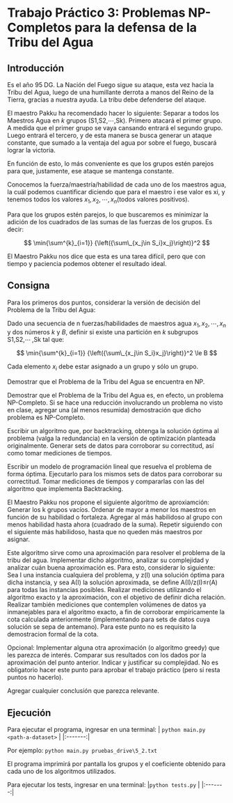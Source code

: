 # Trabajo Práctico 3: Problemas NP-Completos para la defensa de la Tribu del Agua

## Introducción

Es el año 95 DG. La Nación del Fuego sigue su ataque, esta vez hacia la Tribu del Agua, luego de una humillante derrota a manos del Reino de la Tierra, gracias a nuestra ayuda. La tribu debe defenderse del ataque.

El maestro Pakku ha recomendado hacer lo siguiente: Separar a todos los Maestros Agua en $k$ grupos (S1,S2,⋯,Sk​). Primero atacará el primer grupo. A medida que el primer grupo se vaya cansando entrará el segundo grupo. Luego entrará el tercero, y de esta manera se busca generar un ataque constante, que sumado a la ventaja del agua por sobre el fuego, buscará lograr la victoria.

En función de esto, lo más conveniente es que los grupos estén parejos para que, justamente, ese ataque se mantenga constante.

Conocemos la fuerza/maestría/habilidad de cada uno de los maestros agua, la cuál podemos cuantificar diciendo que para el maestro i ese valor es xi​, y tenemos todos los valores $x_1,x_2, \cdots ,x_n$​ (todos valores positivos).

Para que los grupos estén parejos, lo que buscaremos es minimizar la adición de los cuadrados de las sumas de las fuerzas de los grupos. Es decir:

$$
\min{\sum^{k}_{i=1}} {\left({\sum\_{x_j\in S_i}x_j}\right)}^2
$$

El Maestro Pakku nos dice que esta es una tarea difícil, pero que con tiempo y paciencia podemos obtener el resultado ideal.


## Consigna

Para los primeros dos puntos, considerar la versión de decisión del Problema de la Tribu del Agua:

Dado una secuencia de n fuerzas/habilidades de maestros agua $x_1,x_2, \cdots ,x_n$ y dos números $k$ y $B$, definir si existe una partición en $k$ subgrupos S1,S2,⋯ ,Sk​ tal que:

$$
\min{\sum^{k}_{i=1}} {\left({\sum\_{x_j\in S_i}x_j}\right)}^2 \le B
$$

Cada elemento $x_i$ debe estar asignado a un grupo y sólo un grupo.

Demostrar que el Problema de la Tribu del Agua se encuentra en NP.

Demostrar que el Problema de la Tribu del Agua es, en efecto, un problema NP-Completo. Si se hace una reducción involucrando un problema no visto en clase, agregar una (al menos resumida) demostración que dicho problema es NP-Completo.

Escribir un algoritmo que, por backtracking, obtenga la solución óptima al problema (valga la redundancia) en la versión de optimización planteada originalmente. Generar sets de datos para corroborar su correctitud, así como tomar mediciones de tiempos.

Escribir un modelo de programación lineal que resuelva el problema de forma óptima. Ejecutarlo para los mismos sets de datos para corroborar su correctitud. Tomar mediciones de tiempos y compararlas con las del algoritmo que implementa Backtracking.

El Maestro Pakku nos propone el siguiente algoritmo de aproxiamción: Generar los k grupos vacíos. Ordenar de mayor a menor los maestros en función de su habilidad o fortaleza. Agregar al más habilidoso al grupo con menos habilidad hasta ahora (cuadrado de la suma). Repetir siguiendo con el siguiente más habilidoso, hasta que no queden más maestros por asignar.

Este algoritmo sirve como una aproximación para resolver el problema de la tribu del agua. Implementar dicho algoritmo, analizar su complejidad y analizar cuán buena aproximación es. Para esto, considerar lo siguiente: Sea I una instancia cualquiera del problema, y z(I) una solución óptima para dicha instancia, y sea A(I) la solución aproximada, se define A(I)/z(I)≤r(A) para todas las instancias posibles. Realizar mediciones utilizando el algoritmo exacto y la aproximación, con el objetivo de definir dicha relación. Realizar también mediciones que contemplen volúmenes de datos ya inmanejables para el algoritmo exacto, a fin de corroborar empíricamente la cota calculada anteriormente (implementando para sets de datos cuya solución se sepa de antemano). Para este punto no es requisito la demostracion formal de la cota.

Opcional: Implementar alguna otra aproximación (o algoritmo greedy) que les parezca de interés. Comparar sus resultados con los dados por la aproximación del punto anterior. Indicar y justificar su complejidad. No es obligatorio hacer este punto para aprobar el trabajo práctico (pero si resta puntos no hacerlo).

Agregar cualquier conclusión que parezca relevante.

## Ejecución

Para ejecutar el programa, ingresar en una terminal:
|   `python main.py <path-a-dataset>` |
|:-------:|

Por ejemplo: `python main.py pruebas_drive\5_2.txt`

El programa imprimirá por pantalla los grupos y el coeficiente obtenido para cada uno de los algoritmos utilizados.

Para ejecutar los tests, ingresar en una terminal:
|`python tests.py`  |
|:-------:|
